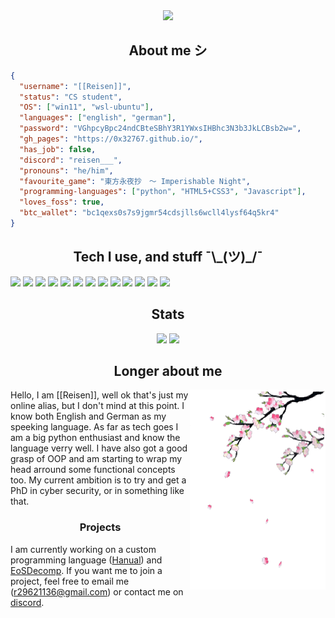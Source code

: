 <div align="center">
  <img src="https://c.tenor.com/j7v03WxPm6IAAAAC/tenor.gif" width="128">
</div>

<div align="center">
  <h2>About me シ</h2>
</div>

```json
{
  "username": "[[Reisen]]",
  "status": "CS student",
  "OS": ["win11", "wsl-ubuntu"],
  "languages": ["english", "german"],
  "password": "VGhpcyBpc24ndCBteSBhY3R1YWxsIHBhc3N3b3JkLCBsb2w=",
  "gh_pages": "https://0x32767.github.io/",
  "has_job": false,
  "discord": "reisen___",
  "pronouns": "he/him",
  "favourite_game": "東方永夜抄　～ Imperishable Night",
  "programming-languages": ["python", "HTML5+CSS3", "Javascript"],
  "loves_foss": true,
  "btc_wallet": "bc1qexs0s7s9jgmr54cdsjlls6wcll4lysf64q5kr4"
}
```

<div align="center">
  <h2>Tech I use, and stuff ¯\_(ツ)_/¯</h2>
</div>

<img src="https://img.shields.io/badge/html5%20-%23E34F26.svg?&style=for-the-badge&logo=html5&logoColor=white"> <img src="https://img.shields.io/badge/css3%20-%231572B6.svg?&style=for-the-badge&logo=css3&logoColor=white"> <img src="https://img.shields.io/badge/javascript%20-%23323330.svg?&style=for-the-badge&logo=javascript&logoColor=%23F7DF1E"> <img src="https://img.shields.io/badge/php-%23777BB4?style=for-the-badge&logo=php&logoColor=white"> <img src="https://img.shields.io/badge/Python-%233776AB?style=for-the-badge&logo=python&logoColor=white"> <img src="https://img.shields.io/badge/git-%23F05032?style=for-the-badge&logo=git&logoColor=white"> <img src="https://img.shields.io/badge/pycharm-%23000000?style=for-the-badge&logo=pycharm&logoColor=white"> <img src="https://img.shields.io/badge/visual%20studio%20code-%23007ACC?style=for-the-badge&logo=visualstudiocode&logoColor=white"> <a href="https://www.blockchain.com/explorer/addresses/btc/bc1qexs0s7s9jgmr54cdsjlls6wcll4lysf64q5kr4"><img src="https://img.shields.io/badge/bitcoin-%23F7931A?style=for-the-badge&logo=bitcoin&logoColor=white"></a> <img src="https://img.shields.io/badge/CS%20student-%234285F4?style=for-the-badge&logo=googlescholar&logoColor=white"> <a href="https://discordapp.com/users/827181645672480798/"><img src="https://img.shields.io/badge/[[reisen]]-%237289DA.svg?&style=for-the-badge&logo=discord&logoColor=white"></a> <img src="https://img.shields.io/badge/Kaggle-%2320BEFF.svg?&style=for-the-badge&logo=kaggle&logoColor=white"> <img src="https://img.shields.io/badge/git%20hub-%23000?style=for-the-badge&logo=github&logoColor=white">

<div align="center">
  <h2>Stats</h2>

  <img src="https://github-profile-summary-cards.vercel.app/api/cards/profile-details?username=0x32767&theme=github" height="250">
  <img src="https://github-readme-stats.vercel.app/api?username=0x32767&theme=github&include_all_commits=true&count_private=true&show_icons=true" height="250">
</div>

<div align="center">
  <h2>Longer about me</h2>
</div>

<img src="cherry-blossom.gif" align="right">

Hello, I am [[Reisen]], well ok that's just my online alias, but I don't mind at this point. I know both English and German as my speeking language. As far as tech goes I am a big python enthusiast and know the language verry well. I have also got a good grasp of OOP and am starting to wrap my head arround some functional concepts too. My current ambition is to try and get a PhD in cyber security, or in something like that.

<div align="center">
  <h3>Projects</h3>
</div>

I am currently working on a custom programming language (<a href="https://github.com/Goof-Labs/hanual">Hanual</a>) and <a href="https://github.com/wearrrrr/EoSDecomp">EoSDecomp</a>. If you want me to join a project, feel free to email me (r29621136@gmail.com) or contact me on <a href="https://discordapp.com/users/827181645672480798/">discord</a>.
